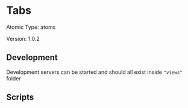 # Tabs

Atomic Type: atoms

Version: 1.0.2

## Development

Development servers can be started and should all exist inside `"views"` folder

## Scripts
